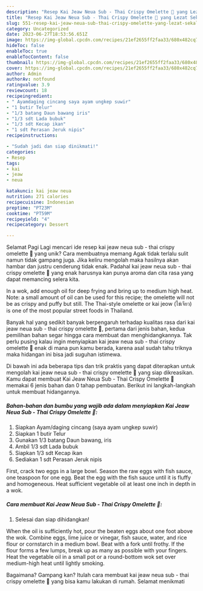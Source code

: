 ```yaml
---
description: "Resep Kai Jeaw Neua Sub - Thai Crispy Omelette 🍳 yang Lezat Sekali, Lezat"
title: "Resep Kai Jeaw Neua Sub - Thai Crispy Omelette 🍳 yang Lezat Sekali, Lezat"
slug: 551-resep-kai-jeaw-neua-sub-thai-crispy-omelette-yang-lezat-sekali-lezat
category: Uncategorized
date: 2023-06-27T18:53:56.651Z
image: https://img-global.cpcdn.com/recipes/21ef2655ff2faa33/680x482cq70/kai-jeaw-neua-sub-thai-crispy-omelette-foto-resep-utama.jpg
hideToc: false
enableToc: true
enableTocContent: false
thumbnail: https://img-global.cpcdn.com/recipes/21ef2655ff2faa33/680x482cq70/kai-jeaw-neua-sub-thai-crispy-omelette-foto-resep-utama.jpg
cover: https://img-global.cpcdn.com/recipes/21ef2655ff2faa33/680x482cq70/kai-jeaw-neua-sub-thai-crispy-omelette-foto-resep-utama.jpg
author: Admin
authorAv: notfound
ratingvalue: 3.9
reviewcount: 18
recipeingredient:
- " Ayamdaging cincang saya ayam ungkep suwir"
- "1 butir Telur"
- "1/3 batang Daun bawang iris"
- "1/3 sdt Lada bubuk"
- "1/3 sdt Kecap ikan"
- "1 sdt Perasan Jeruk nipis"
recipeinstructions:

- "Sudah jadi dan siap dinikmati!"
categories:
- Resep
tags:
- kai
- jeaw
- neua

katakunci: kai jeaw neua 
nutrition: 271 calories
recipecuisine: Indonesian
preptime: "PT23M"
cooktime: "PT59M"
recipeyield: "4"
recipecategory: Dessert

---
```



Selamat Pagi Lagi mencari ide resep kai jeaw neua sub - thai crispy omelette 🍳 yang unik? Cara membuatnya memang Agak tidak terlalu sulit namun tidak gampang juga. Jika keliru mengolah maka hasilnya akan hambar dan justru cenderung tidak enak. Padahal kai jeaw neua sub - thai crispy omelette 🍳 yang enak harusnya kan punya aroma dan cita rasa yang dapat memancing selera kita.


In a wok, add enough oil for deep frying and bring up to medium high heat. Note: a small amount of oil can be used for this recipe; the omelette will not be as crispy and puffy but still. The Thai-style omelette or kai jeow (ไข่เจียว) is one of the most popular street foods in Thailand.

Banyak hal yang sedikit banyak berpengaruh terhadap kualitas rasa dari kai jeaw neua sub - thai crispy omelette 🍳, pertama dari jenis bahan, kedua pemilihan bahan segar hingga cara membuat dan menghidangkannya. Tak perlu pusing kalau ingin menyiapkan kai jeaw neua sub - thai crispy omelette 🍳 enak di mana pun kamu berada, karena asal sudah tahu triknya maka hidangan ini bisa jadi suguhan istimewa.


Di bawah ini ada beberapa tips dan trik praktis yang dapat diterapkan untuk mengolah kai jeaw neua sub - thai crispy omelette 🍳 yang siap dikreasikan. Kamu dapat membuat Kai Jeaw Neua Sub - Thai Crispy Omelette 🍳 memakai 6 jenis bahan dan 0 tahap pembuatan. Berikut ini langkah-langkah untuk membuat hidangannya.

<!--inarticleads1-->

##### Bahan-bahan dan bumbu yang wajib ada dalam menyiapkan Kai Jeaw Neua Sub - Thai Crispy Omelette 🍳:

1. Siapkan  Ayam/daging cincang (saya ayam ungkep suwir)
1. Siapkan 1 butir Telur
1. Gunakan 1/3 batang Daun bawang, iris
1. Ambil 1/3 sdt Lada bubuk
1. Siapkan 1/3 sdt Kecap ikan
1. Sediakan 1 sdt Perasan Jeruk nipis


First, crack two eggs in a large bowl. Season the raw eggs with fish sauce, one teaspoon for one egg. Beat the egg with the fish sauce until it is fluffy and homogeneous. Heat sufficient vegetable oil at least one inch in depth in a wok. 

<!--inarticleads2-->

##### Cara membuat Kai Jeaw Neua Sub - Thai Crispy Omelette 🍳:


1. Selesai dan siap dihidangkan!

When the oil is sufficiently hot, pour the beaten eggs about one foot above the wok. Combine eggs, lime juice or vinegar, fish sauce, water, and rice flour or cornstarch in a medium bowl. Beat with a fork until frothy. If the flour forms a few lumps, break up as many as possible with your fingers. Heat the vegetable oil in a small pot or a round-bottom wok set over medium-high heat until lightly smoking. 

Bagaimana? Gampang kan? Itulah cara membuat kai jeaw neua sub - thai crispy omelette 🍳 yang bisa kamu lakukan di rumah. Selamat menikmati
